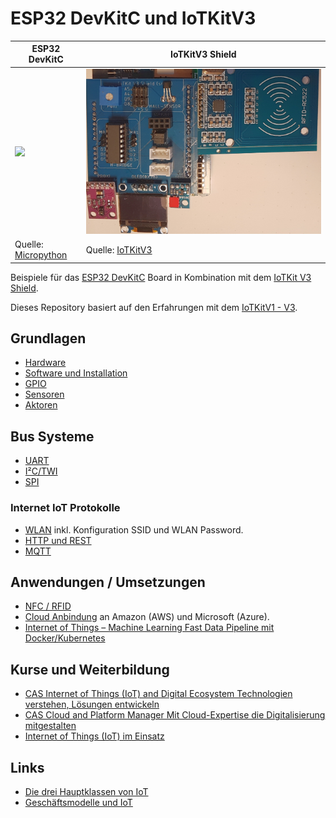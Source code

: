 ESP32 DevKitC und IoTKitV3
==========================

| ESP32 DevKitC | IoTKitV3 Shield |
| ---------- | ------ |
| ![](https://docs.micropython.org/en/latest/_images/esp32.jpg) | ![](https://raw.githubusercontent.com/iotkitv3/intro/main/images/ShieldSmall.png) |
| Quelle: [Micropython](https://docs.micropython.org/en/latest/esp32/quickref.html) | Quelle: [IoTKitV3](https://github.com/iotkitv3/intro) |

Beispiele für das [ESP32 DevKitC](https://docs.espressif.com/projects/esp-idf/en/latest/esp32/hw-reference/esp32/get-started-devkitc.html) Board in Kombination mit dem [IoTKit V3 Shield](https://github.com/iotkitv3/iotkit#iotkit-v3-shield-small).

Dieses Repository basiert auf den Erfahrungen mit dem [IoTKitV1 - V3](https://github.com/iotkitv3/intro).

## Grundlagen

* [Hardware](hw/)
* [Software und Installation](sw/)
* [GPIO](gpio)
* [Sensoren](sensors)
* [Aktoren](actors)

## Bus Systeme

* [UART](uart)
* [I²C/TWI](i2c)
* [SPI](spi)

### Internet IoT Protokolle

* [WLAN](wlan/) inkl. Konfiguration SSID und WLAN Password.
* [HTTP und REST](http/) 
* [MQTT](mqtt/)

## Anwendungen / Umsetzungen

* [NFC / RFID](rfid/)
* [Cloud Anbindung](cloud/) an Amazon (AWS) und Microsoft (Azure).
* [Internet of Things – Machine Learning Fast Data Pipeline mit Docker/Kubernetes](pipeline/)

## Kurse und Weiterbildung 

* [CAS Internet of Things (IoT) and Digital Ecosystem Technologien verstehen, Lösungen entwickeln](http://hslu.ch/casiot)
* [CAS Cloud and Platform Manager Mit Cloud-Expertise die Digitalisierung mitgestalten](http://hslu.ch/cascpm) 
* [Internet of Things (IoT) im Einsatz](https://www.digicomp.ch/d/IOTEIN)

## Links

* [Die drei Hauptklassen von IoT](https://www.arm.com/products/iot/soc)
* [Geschäftsmodelle und IoT](https://www.iot-lab.ch/publications/#whitepapers)

